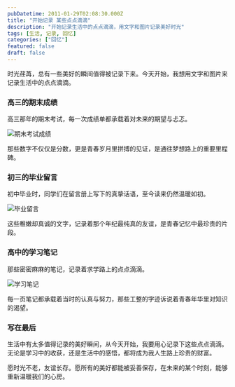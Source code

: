 ```yaml
---
pubDatetime: 2011-01-29T02:08:30.000Z
title: "开始记录 某些点点滴滴"
description: "开始记录生活中的点点滴滴，用文字和图片记录美好时光"
tags: [生活, 记录, 回忆]
categories: ["回忆"]
featured: false
draft: false
---
```




时光荏苒，总有一些美好的瞬间值得被记录下来。今天开始，我想用文字和图片来记录生活中的点点滴滴。

### 高三的期末成绩

高三那年的期末考试，每一次成绩单都承载着对未来的期望与忐忑。

![期末考试成绩](/images/qimokaoshi.jpg)

那些数字不仅仅是分数，更是青春岁月里拼搏的见证，是通往梦想路上的重要里程碑。

### 初三的毕业留言

初中毕业时，同学们在留言册上写下的真挚话语，至今读来仍然温暖如初。

![毕业留言](/images/biyeliuyan.jpg)

这些稚嫩却真诚的文字，记录着那个年纪最纯真的友谊，是青春记忆中最珍贵的片段。

### 高中的学习笔记

那些密密麻麻的笔记，记录着求学路上的点点滴滴。

![学习笔记](/images/xuexibiji.jpg)

每一页笔记都承载着当时的认真与努力，那些工整的字迹诉说着青春年华里对知识的渴望。

### 写在最后

生活中有太多值得记录的美好瞬间，从今天开始，我要用心记录下这些点点滴滴。无论是学习中的收获，还是生活中的感悟，都将成为我人生路上珍贵的财富。

愿时光不老，友谊长存。愿所有的美好都能被妥善保存，在未来的某个时刻，能够重新温暖我们的心房。
